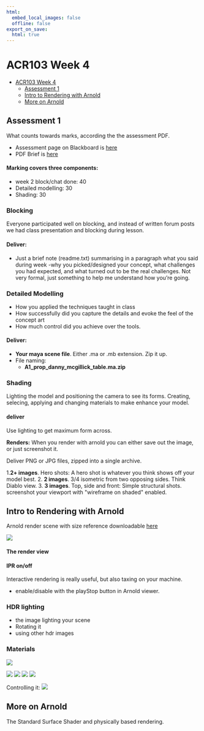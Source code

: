 ```yaml
---
html:
  embed_local_images: false
  offline: false
export_on_save:
  html: true
---
```


# ACR103 Week 4


<!-- @import "[TOC]" {cmd="toc" depthFrom=1 depthTo=6 orderedList=false} -->

<!-- code_chunk_output -->

- [ACR103 Week 4](#acr103-week-4)
  - [Assessment 1](#assessment-1)
  - [Intro to Rendering with Arnold](#intro-to-rendering-with-arnold)
  - [More on Arnold](#more-on-arnold)

<!-- /code_chunk_output -->


## Assessment 1

What counts towards marks, according the the assessment PDF.

* Assessment page on Blackboard is [here](https://laureate-au.blackboard.com/webapps/blackboard/content/listContentEditable.jsp?content_id=_8008775_1&course_id=_75841_1)
* PDF Brief is [here](https://laureate-au.blackboard.com/bbcswebdav/pid-8008804-dt-content-rid-14342462_1/xid-14342462_1)

#### Marking covers three components:
  - week 2 block/chat done: 40
  - Detailed modelling: 30
  - Shading: 30

### Blocking
Everyone participated well on blocking, and instead of written forum posts we had class presentation and blocking during lesson.

#### Deliver: 
* Just a brief note (readme.txt) summarising in a paragraph what you said during week -why you picked/designed your concept, what challenges you had expected, and what turned out to be the real challenges. Not very formal, just something to help me understand how you’re going.

### Detailed Modelling
* How you applied the techniques taught in class
* How successfully did you capture the details and evoke the feel of the concept art
* How much control did you achieve over the tools.

#### Deliver:
* **Your maya scene file**. Either .ma or .mb extension. Zip it up.
* File naming:
  - **A1_prop_danny_mcgillick_table.ma.zip** 

### Shading

Lighting the model and positioning the camera to see its forms.
Creating, selecing, applying and changing materials to make enhance your model.

#### deliver
Use lighting to get maximum form across.

**Renders:**
When you render with arnold you can either save out the image, or just screenshot it.

Deliver PNG or JPG files, zipped into a single archive.

1.**2+ images**. Hero shots: A hero shot is whatever you think shows off your model best.
2. **2 images**. 3/4 isometric from two opposing sides. Think Diablo view.
3. **3 images**. Top, side and front: Simple structural shots. screenshot your viewport with "wireframe on shaded" enabled.

## Intro to Rendering with Arnold

Arnold render scene with size reference downloadable [here](assets/week4/prop_maya_arnold.zip)

![](assets/week4/arnold_scene.png)


#### The render view


#### IPR on/off

Interactive rendering is really useful, but also taxing on your machine. 

- enable/disable with the playStop button in Arnold viewer.

### HDR lighting

  - the image lighting your scene
  - Rotating it
  - using other hdr images

### Materials

![](assets/week4/arnold_balls.png)

![](assets/week4/smooth_metal_gold.jpg)
![](assets/week4/subsurface.jpg)
![](assets/week4/rough_clay.jpg)
![](assets/week4/paint.jpg)

Controlling it:
![](assets/week4/arnold_shader_controls.png)







## More on Arnold

The Standard Surface Shader and physically based rendering.

